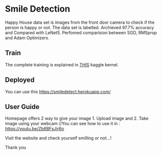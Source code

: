 # Smile Detection
Happy House data set is images from the front door camera to check if the person is happy or not.
The data set is labelled. Archieved 97.7% accuracy and Compared with LeNet5.
Perfomed comparision between SGD, RMSprop and Adam Optimizers.

## Train
The complete training is explained in <a href="https://www.kaggle.com/adithyayelloju/97-9-accuracy-and-compared-with-lenet5">THIS</a> kaggle kernel.

## Deployed
You can use this https://smiledetect.herokuapp.com/

## User Guide
Homepage offers 2 way to give your image 1. Upload image and 2. Take image using your webcam
//You can see how to use it in : https://youtu.be/Zb6BFsJjr6o

Visit the website and check yourself smilling or not...!

Thank you
